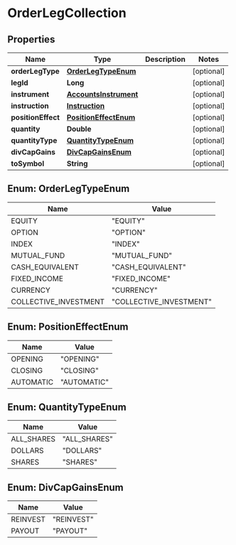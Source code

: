 # OrderLegCollection

## Properties
Name | Type | Description | Notes
------------ | ------------- | ------------- | -------------
**orderLegType** | [**OrderLegTypeEnum**](#OrderLegTypeEnum) |  |  [optional]
**legId** | **Long** |  |  [optional]
**instrument** | [**AccountsInstrument**](AccountsInstrument.md) |  |  [optional]
**instruction** | [**Instruction**](Instruction.md) |  |  [optional]
**positionEffect** | [**PositionEffectEnum**](#PositionEffectEnum) |  |  [optional]
**quantity** | **Double** |  |  [optional]
**quantityType** | [**QuantityTypeEnum**](#QuantityTypeEnum) |  |  [optional]
**divCapGains** | [**DivCapGainsEnum**](#DivCapGainsEnum) |  |  [optional]
**toSymbol** | **String** |  |  [optional]

<a name="OrderLegTypeEnum"></a>
## Enum: OrderLegTypeEnum
Name | Value
---- | -----
EQUITY | &quot;EQUITY&quot;
OPTION | &quot;OPTION&quot;
INDEX | &quot;INDEX&quot;
MUTUAL_FUND | &quot;MUTUAL_FUND&quot;
CASH_EQUIVALENT | &quot;CASH_EQUIVALENT&quot;
FIXED_INCOME | &quot;FIXED_INCOME&quot;
CURRENCY | &quot;CURRENCY&quot;
COLLECTIVE_INVESTMENT | &quot;COLLECTIVE_INVESTMENT&quot;

<a name="PositionEffectEnum"></a>
## Enum: PositionEffectEnum
Name | Value
---- | -----
OPENING | &quot;OPENING&quot;
CLOSING | &quot;CLOSING&quot;
AUTOMATIC | &quot;AUTOMATIC&quot;

<a name="QuantityTypeEnum"></a>
## Enum: QuantityTypeEnum
Name | Value
---- | -----
ALL_SHARES | &quot;ALL_SHARES&quot;
DOLLARS | &quot;DOLLARS&quot;
SHARES | &quot;SHARES&quot;

<a name="DivCapGainsEnum"></a>
## Enum: DivCapGainsEnum
Name | Value
---- | -----
REINVEST | &quot;REINVEST&quot;
PAYOUT | &quot;PAYOUT&quot;
